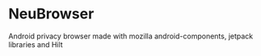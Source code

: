# NeuBrowser
Android privacy browser made with mozilla android-components, jetpack libraries and Hilt
